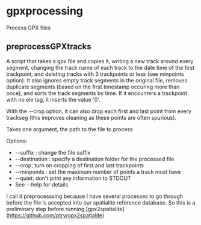 # gpxprocessing #

Process GPX files

## preprocessGPXtracks ##

A script that takes a gpx file and copies it, writing a new track
around every segment, changing the track name of each track to the
date time of the first trackpoint, and deleting tracks with 3
trackpoints or less (see minpoints option). It also ignores empty
track segments in the original file, removes duplicate segments
(based on the first timestamp occuring more than once), and sorts
the track segments by time. If it encounters a trackpoint with no
ele tag, it inserts the value '0'.

With the --crop option, it can also drop each first and last point
from every trackseg (this improves cleaning as these points are
often spurious).

Takes one argument, the path to the file to process

Options:
* --suffix <string>: change the file suffix
* --destination <string>: specify a destination folder for the processed file
* --crop: turn on cropping of first and last trackpoints
* --minpoints <integer>: set the maximum number of points a track
  must have
* --quiet: don't print any information to STDOUT
* See --help for details

I call it preprocesssing because I have several processes to go
through before the file is accepted into our spatialite reference
database. So this is a preliminary step before running
[gpx2spatialite] (https://github.com/ptrv/gpx2spatialite)
